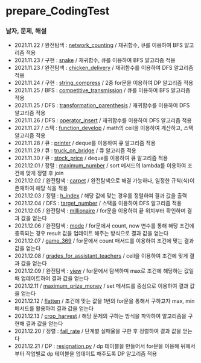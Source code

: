 # prepare_CodingTest

### 날자, 문제, 해설
* 2021.11.22 / 완전탐색 : [network_counting](https://programmers.co.kr/learn/courses/30/lessons/43162) / 재귀함수, 큐를 이용하여 BFS 알고리즘 적용
* 2021.11.23 / 구현 : [snake](https://www.acmicpc.net/problem/3190) / 재귀함수, 큐를 이용하여 BFS 알고리즘 적용
* 2021.11.23 / 완전탐색 : [chicken_delivery](https://www.acmicpc.net/problem/15686) / 재귀함수를 이용하여 DFS 알고리즘 적용
* 2021.11.24 / 구현 : [string_compress](https://programmers.co.kr/learn/courses/30/lessons/60057) / 2중 for문을 이용하여 DP 알고리즘 적용
* 2021.11.25 / BFS : [competitive_transmission](https://www.acmicpc.net/problem/18405) / 큐를 이용하여 BFS 알고리즘 적용
* 2021.11.25 / DFS : [transformation_parenthesis](https://programmers.co.kr/learn/courses/30/lessons/60058) / 재귀함수를 이용하여 DFS 알고리즘 적용
* 2021.11.26 / DFS : [operator_insert](https://www.acmicpc.net/problem/14888) / 재귀함수를 이용하여 DFS 알고리즘 적용
* 2021.11.27 / 스택 : [function_develop](https://programmers.co.kr/learn/courses/30/lessons/42586) / math의 ceil을 이용하여 계산하고, 스택 알고리즘 적용
* 2021.11.28 / 큐 : [printer](https://programmers.co.kr/learn/courses/30/lessons/42587) / deque를 이용하여 큐 알고리즘 적용
* 2021.11.29 / 큐 : [truck_on_bridge](https://programmers.co.kr/learn/courses/30/lessons/42583) / 큐 알고리즘 적용
* 2021.11.30 / 큐 : [stock_price](https://programmers.co.kr/learn/courses/30/lessons/42584) / deque를 이용하여 큐 알고리즘 적용
* 2021.12.01 / 정렬 : [maximum_number](https://programmers.co.kr/learn/courses/30/lessons/42746) / sort 메서드의 lambda를 이용하여 조건에 맞게 정렬 후 join
* 2021.12.02 / 완전탐색 : [carpet](https://programmers.co.kr/learn/courses/30/lessons/42842) / 완전탐색으로 해결 가능하나, 일정한 규칙(식)이 존재하여 해당 식을 적용
* 2021.12.03 / 정렬 : [h_index](https://programmers.co.kr/learn/courses/30/lessons/42747) / 해당 값에 맞는 경우를 정렬하여 결과 값을 출력
* 2021.12.04 / DFS : [target_number](https://programmers.co.kr/learn/courses/30/lessons/43165) / 스택을 이용하여 DFS 알고리즘 적용
* 2021.12.05 / 완전탐색 : [millionaire](https://swexpertacademy.com/main/code/problem/problemDetail.do?problemLevel=2&contestProbId=AV5LrsUaDxcDFAXc&categoryId=AV5LrsUaDxcDFAXc&categoryType=CODE&problemTitle=&orderBy=RECOMMEND_COUNT&selectCodeLang=PYTHON&select-1=2&pageSize=10&pageIndex=1) / for문을 이용하여 끝 위치부터 확인하며 결과 값을 얻는다
* 2021.12.06 / 완전탐색 : [mode](https://swexpertacademy.com/main/code/problem/problemDetail.do?problemLevel=2&contestProbId=AV13zo1KAAACFAYh&categoryId=AV13zo1KAAACFAYh&categoryType=CODE&problemTitle=&orderBy=RECOMMEND_COUNT&selectCodeLang=PYTHON&select-1=2&pageSize=10&pageIndex=1&&&&&&&&&&) / for문에서 count, now 변수를 통해 해당 조건에 충족되는 경우 result 값을 업데이트 해주는 방식으로 결과 값을 얻는다
* 2021.12.07 / [game_369](https://swexpertacademy.com/main/code/problem/problemDetail.do?problemLevel=3&contestProbId=AV7GKs06AU0DFAXB&categoryId=AV7GKs06AU0DFAXB&categoryType=CODE&problemTitle=&orderBy=RECOMMEND_COUNT&selectCodeLang=PYTHON&select-1=3&pageSize=10&pageIndex=1&&&&&&&&&&) / for문에서 count 매서드를 이용하여 조건에 맞는 결과 값을 얻는다
* 2021.12.08 / [grades_for_assistant_teachers](https://swexpertacademy.com/main/code/problem/problemDetail.do?problemLevel=2&contestProbId=AV5PwGK6AcIDFAUq&categoryId=AV5PwGK6AcIDFAUq&categoryType=CODE&problemTitle=&orderBy=RECOMMEND_COUNT&selectCodeLang=PYTHON&select-1=2&pageSize=10&pageIndex=1) / ceil을 이용하여 조건에 맞게 결과 값을 얻는다
* 2021.12.09 / 완전탐색 : [view](https://swexpertacademy.com/main/code/problem/problemDetail.do?problemLevel=3&contestProbId=AV134DPqAA8CFAYh&categoryId=AV134DPqAA8CFAYh&categoryType=CODE&problemTitle=&orderBy=RECOMMEND_COUNT&selectCodeLang=PYTHON&select-1=3&pageSize=10&pageIndex=1&&&&&&&&&&) / for문에서 탐색하며 max로 조건에 해당하는 값일때 업데이트하여 결과 값을 얻는다
* 2021.12.11 / [maximum_prize_money](https://swexpertacademy.com/main/code/problem/problemDetail.do?problemLevel=3&contestProbId=AV15Khn6AN0CFAYD&categoryId=AV15Khn6AN0CFAYD&categoryType=CODE&problemTitle=&orderBy=RECOMMEND_COUNT&selectCodeLang=PYTHON&select-1=3&pageSize=10&pageIndex=1) / set 메서드를 중심으로 이용하여 결과 값을 얻는다
* 2021.12.12 / [flatten](https://swexpertacademy.com/main/code/problem/problemDetail.do?problemLevel=3&contestProbId=AV139KOaABgCFAYh&categoryId=AV139KOaABgCFAYh&categoryType=CODE&problemTitle=&orderBy=RECOMMEND_COUNT&selectCodeLang=PYTHON&select-1=3&pageSize=10&pageIndex=1) / 조건에 맞는 값을 1번의 for문을 통해서 구하고자 max, min 메서드를 활용하여 결과 값을 얻는다
* 2021.12.13 / [crop_harvest](https://swexpertacademy.com/main/code/problem/problemDetail.do?problemLevel=3&contestProbId=AV7GLXqKAWYDFAXB&categoryId=AV7GLXqKAWYDFAXB&categoryType=CODE&problemTitle=&orderBy=RECOMMEND_COUNT&selectCodeLang=PYTHON&select-1=3&pageSize=10&pageIndex=1) / 해당 문제의 구하는 방식을 파악하여 알고리즘을 구현해 결과 값을 얻는다
* 2021.12.20 / 정렬 : [fail_rate](https://programmers.co.kr/learn/courses/30/lessons/42889) / 단계별 실패율을 구한 후 정렬하여 결과 값을 얻는다
* 2021.12.21 / DP : [resignation.py](https://www.acmicpc.net/problem/14501) / dp 테이블을 만들어서 for문을 이용해 뒤에서 부터 작업별로 dp 테이블을 업데이트 해주도록 DP 알고리즘 적용
